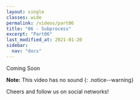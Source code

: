 ```yaml
---
layout: single
classes: wide
permalink: /videos/part06
title: "06 - Subprocess"
excerpt: "Part06"
last_modified_at: 2021-01-20
sidebar:
  nav: "docs"
---
```


Coming Soon

**Note:** This video has no sound
{: .notice--warning}

Cheers and follow us on social networks!
